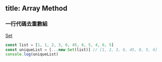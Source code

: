 title: Array Method
---

### 一行代碼去重數組

[Set](https://developer.mozilla.org/zh-TW/docs/Web/JavaScript/Reference/Global_Objects/Set)  
```js
const list = [1, 1, 2, 3, 6, 45, 8, 5, 4, 6, 5]
const uniqueList = [...new Set(list)] // [1, 2, 3, 6, 45, 8, 5, 4]
console.log(uniqueList)
```